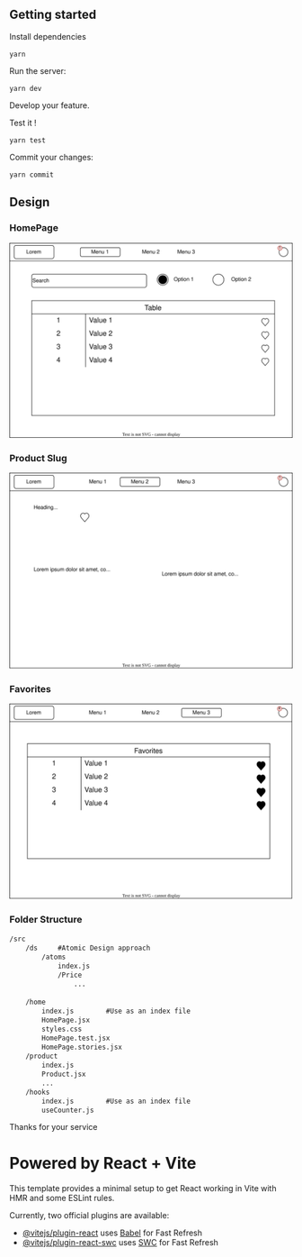 ## Getting started

Install dependencies

```shell
yarn
```

Run the server:

```shell
yarn dev
```

Develop your feature.

Test it !

```shell
yarn test
```

Commit your changes:

```shell
yarn commit
```

## Design

### HomePage

![sales-homepage](.\docs\sales-homepage.drawio.svg)

### Product Slug

![sales-homepage](.\docs\sales-product.drawio.svg)

### Favorites

![sales-homepage](.\docs\sales-favorites.drawio.svg)

### Folder Structure

```
/src
    /ds     #Atomic Design approach
        /atoms
            index.js
            /Price
                ...

    /home
        index.js        #Use as an index file
        HomePage.jsx
        styles.css
        HomePage.test.jsx
        HomePage.stories.jsx
    /product
        index.js
        Product.jsx
        ...
    /hooks
        index.js        #Use as an index file
        useCounter.js
```

Thanks for your service

# Powered by React + Vite

This template provides a minimal setup to get React working in Vite with HMR and some ESLint rules.

Currently, two official plugins are available:

- [@vitejs/plugin-react](https://github.com/vitejs/vite-plugin-react/blob/main/packages/plugin-react/README.md) uses [Babel](https://babeljs.io/) for Fast Refresh
- [@vitejs/plugin-react-swc](https://github.com/vitejs/vite-plugin-react-swc) uses [SWC](https://swc.rs/) for Fast Refresh
